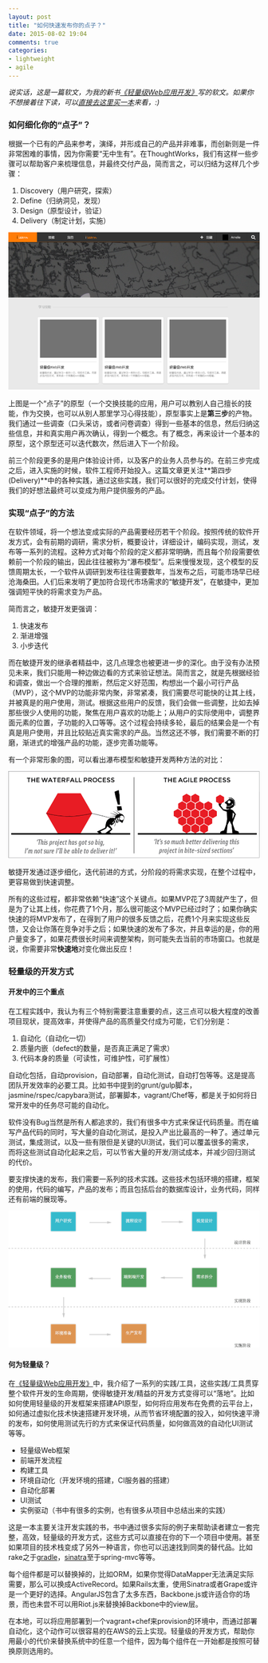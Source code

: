 ```yaml
---
layout: post
title: "如何快速发布你的点子？"
date: 2015-08-02 19:04
comments: true
categories: 
- lightweight
- agile
---
```


*说实话，这是一篇软文，为我的新书[《轻量级Web应用开发》](http://icodeit.org/lightweight-web)写的软文。如果你不想接着往下读，可以[直接去这里买一本](http://www.amazon.cn/gp/product/B012R5A1NQ?refRID=1GXJ241HTDC784AXJ0SX&ref_=pd_rhf_pe_p_img_2)来看，:)*

### 如何细化你的“点子”？

根据一个已有的产品来参考，演绎，并形成自己的产品并非难事，而创新则是一件非常困难的事情，因为你需要“无中生有”。在ThoughtWorks，我们有这样一些步骤可以帮助客户来梳理信息，并最终交付产品，简而言之，可以归结为这样几个步骤：

1.  Discovery（用户研究，探索）
2.  Define（归纳洞见，发现）
3.  Design（原型设计，验证）
4.  Delivery（制定计划，实施）


![prototype](/images/2015/08/i-learn-resized.png)

上图是一个“点子”的原型（一个交换技能的应用，用户可以教别人自己擅长的技能，作为交换，也可以从别人那里学习心得技能），原型事实上是**第三步**的产物。我们通过一些调查（口头采访，或者问卷调查）得到一些基本的信息，然后归纳这些信息，并和真实用户再次确认，得到一个概念。有了概念，再来设计一个基本的原型，这个原型还可以迭代数次，然后进入下一个阶段。

前三个阶段更多的是用户体验设计师，以及客户的业务人员参与的。在前三步完成之后，进入实施的时候，软件工程师开始投入。这篇文章更关注**第四步(Delivery)**中的各种实践，通过这些实践，我们可以很好的完成交付计划，使得我们的好想法最终可以变成为用户提供服务的产品。


### 实现“点子”的方法

在软件领域，将一个想法变成实际的产品需要经历若干个阶段。按照传统的软件开发方式，会有前期的调研，需求分析，概要设计，详细设计，编码实现，测试，发布等一系列的流程。这种方式对每个阶段的定义都非常明确，而且每个阶段需要依赖前一个阶段的输出，因此往往被称为“瀑布模型”。后来慢慢发现，这个模型的反馈周期太长，一个软件从调研到发布往往需要数年，当发布之后，可能市场早已经沧海桑田。人们后来发明了更加符合现代市场需求的“敏捷开发”，在敏捷中，更加强调短平快的将需求变为产品。

简而言之，敏捷开发更强调：

1.  快速发布
2.  渐进增强
3.  小步迭代

而在敏捷开发的继承者精益中，这几点理念也被更进一步的深化。由于没有办法预见未来，我们只能用一种边做边看的方式来验证想法。简而言之，就是先根据经验和调查，做出一个合理的推断，然后定义好范围，构想出一个最小可行产品（MVP），这个MVP的功能非常内聚，非常紧凑，我们需要尽可能快的让其上线，并被真是的用户使用，测试。根据这些用户的反馈，我们会做一些调整，比如去掉那些很少人使用的功能，聚焦在用户喜欢的功能上；从用户的实际使用中，调整界面元素的位置，子功能的入口等等。这个过程会持续多轮，最后的结果会是一个有真是用户使用，并且比较贴近真实需求的产品。当然这还不够，我们需要不断的打磨，渐进式的增强产品的功能，逐步完善功能等。

有一个非常形象的图，可以看出瀑布模型和敏捷开发两种方法的对比：

![waterfall vs agile](/images/2015/08/waterfall-v-agile-about.gif)

敏捷开发通过逐步细化，迭代前进的方式，分阶段的将需求实现，在整个过程中，更容易做到快速调整。

所有的这些过程，都非常依赖“快速”这个关键点。如果MVP花了3周就产生了，但是为了让其上线，你花费了1个月，那么很可能这个MVP已经过时了；如果你确实快速的将MVP发布了，在得到了用户的很多反馈之后，花费1个月来实现这些反馈，又会让你落在竞争对手之后；如果快速的发布了多次，并且幸运的是，你的用户量变多了，如果花费很长时间来调整架构，则可能失去当前的市场窗口。也就是说，你需要非常**快速地**对变化做出反应！

### 轻量级的开发方式

#### 开发中的三个重点

在工程实践中，我认为有三个特别需要注意重要的点，这三点可以极大程度的改善项目现状，提高效率，并使得产品的高质量交付成为可能，它们分别是：

1.  自动化（自动化一切）
2.  质量内嵌（defect的数量，是否真正满足了需求）
3.  代码本身的质量（可读性，可维护性，可扩展性）

自动化包括，自动provision，自动部署，自动化测试，自动打包等等。这是提高团队开发效率的必要工具。比如书中提到的grunt/gulp脚本，jasmine/rspec/capybara测试，部署脚本，vagrant/Chef等，都是关于如何将日常开发中的任务尽可能的自动化。

软件没有Bug当然是所有人都追求的，我们有很多中方式来保证代码质量。而在编写产品代码的同时，写大量的自动化测试，是投入产出比最高的一种了。通过单元测试，集成测试，以及一些有限但是关键的UI测试，我们可以覆盖很多的需求，而将这些测试自动化起来之后，可以节省大量的开发/测试成本，并减少回归测试的代价。

要支撑快速的发布，我们需要一系列的技术实践。这些技术包括环境的搭建，框架的使用，代码的编写，产品的发布；而且包括后台的数据库设计，业务代码，同样还有前端的展现等。

![software life cycle](/images/2015/06/software-life-cycle-resized.png)

#### 何为轻量级？

在[《轻量级Web应用开发》](http://www.amazon.cn/gp/product/B012R5A1NQ?refRID=1GXJ241HTDC784AXJ0SX&ref_=pd_rhf_pe_p_img_2)中，我介绍了一系列的实践/工具，这些实践/工具贯穿整个软件开发的生命周期，使得敏捷开发/精益的开发方式变得可以“落地”。比如如何使用轻量级的开发框架来搭建API原型，如何将应用发布在免费的云平台上，如何通过虚拟化技术快速搭建开发环境，从而节省环境配置的投入，如何快速平滑的发布，如何使用测试先行的方式来保证代码质量，如何做高效的自动化UI测试等等。

-  轻量级Web框架
-  前端开发流程
-  构建工具
-  环境自动化（开发环境的搭建，CI服务器的搭建）
-  自动化部署
-  UI测试
-  实例驱动（书中有很多的实例，也有很多从项目中总结出来的实践）

这是一本主要关注开发实践的书，书中通过很多实际的例子来帮助读者建立一套完整，高效，轻量级的开发方式，这些方式可以直接在你的下一个项目中使用。甚至如果项目的技术栈变成了另外一种语言，你也可以迅速找到同类的替代品。比如rake之于[gradle](https://gradle.org/)，[sinatra](http://www.sinatrarb.com/)至于spring-mvc等等。

每个组件都是可以替换掉的，比如ORM，如果你觉得DataMapper无法满足实际需要，那么可以换成ActiveRecord。如果Rails太重，使用Sinatra或者Grape或许是一个更好的选择。AngularJS包含了太多东西，Backbone.js或许适合你的场景，而也未尝不可以用Riot.js来替换掉Backbone中的view层。

在本地，可以将应用部署到一个vagrant+chef来provision的环境中，而通过部署自动化，这个动作可以很容易的在AWS的云上实现。轻量级的开发方式，帮助你用最小的代价来替换系统中的任意一个组件，因为每个组件在一开始都是按照可替换原则选用的。




